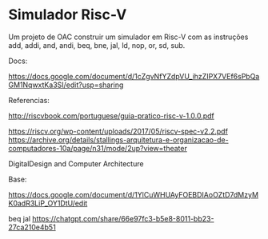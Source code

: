 # Simulador Risc-V

Um projeto de OAC construir um simulador em Risc-V com as instruções add, addi, and, andi, beq, bne, jal, ld, nop, or, sd, sub.


Docs:

https://docs.google.com/document/d/1cZgvNfYZdpVU_ihzZIPX7VEf6sPbQaGM1NqwxtKa3SI/edit?usp=sharing

Referencias:

  http://riscvbook.com/portuguese/guia-pratico-risc-v-1.0.0.pdf
  
  https://riscv.org/wp-content/uploads/2017/05/riscv-spec-v2.2.pdf
  https://archive.org/details/stallings-arquitetura-e-organizacao-de-computadores-10a/page/n31/mode/2up?view=theater 
  
  DigitalDesign and Computer Architecture

Base:

https://docs.google.com/document/d/1YlCuWHUAyFOEBDIAoOZtD7dMzyMK0adR3LiP_OY1DtU/edit

beq jal
https://chatgpt.com/share/66e97fc3-b5e8-8011-bb23-27ca210e4b51

